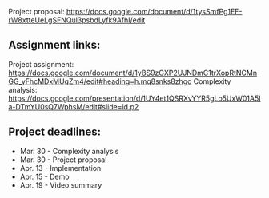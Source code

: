 Project proposal: https://docs.google.com/document/d/1tysSmfPg1EF-rW8xtteUeLgSFNQul3psbdLyfk9AfhI/edit

Assignment links:
----------------------------------------------------------------------------
Project assignment: https://docs.google.com/document/d/1yBS9zGXP2UJNDmC1trXopRtNCMnGG_yFhcMDxMUqZm4/edit#heading=h.mq8snks8zhgo
Complexity analysis: https://docs.google.com/presentation/d/1UY4et1QSRXvYYR5gLo5UxW01A5Ia-DTmYU0sQ7WphsM/edit#slide=id.p2

Project deadlines:
----------------------------------------------------------------------------
* Mar. 30 - Complexity analysis
* Mar. 30 - Project proposal
* Apr. 13 - Implementation
* Apr. 15 - Demo
* Apr. 19 - Video summary
